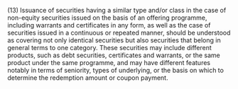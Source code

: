 (13) Issuance of securities having a similar type and/or class in the case of non-equity securities issued on the basis of an offering programme, including warrants and certificates in any form, as well as the case of securities issued in a continuous or repeated manner, should be understood as covering not only identical securities but also securities that belong in general terms to one category. These securities may include different products, such as debt securities, certificates and warrants, or the same product under the same programme, and may have different features notably in terms of seniority, types of underlying, or the basis on which to determine the redemption amount or coupon payment.